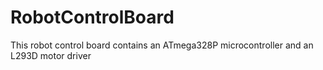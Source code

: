 # RobotControlBoard
This robot control board contains an ATmega328P microcontroller and an L293D motor driver
